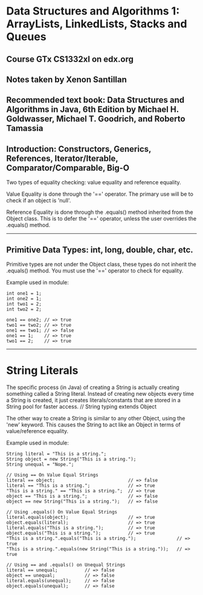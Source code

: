 # Data Structures and Algorithms 1: ArrayLists, LinkedLists, Stacks and Queues
## Course GTx CS1332xl on edx.org 
## Notes taken by Xenon Santillan

Recommended text book: Data Structures and Algorithms in Java, 6th Edition by Michael H. Goldwasser, Michael T. Goodrich, and Roberto Tamassia
-----
## Introduction: Constructors, Generics, References, Iterator/Iterable, Comparator/Comparable, Big-O

Two types of equality checking: value equality and reference equality.

Value Equality is done through the '==' operator. The primary use will be to check if an object is 'null'.

Reference Equality is done through the .equals() method inherited from the Object class. This is to defer the '==' operator, unless the user overrides the .equals() method.

-----
## Primitive Data Types: int, long, double, char, etc.

Primitive types are not under the Object class, these types do not inherit the .equals() method. You must use the '==' operator to check for equality.

Example used in module:
```
int one1 = 1;
int one2 = 1;
int two1 = 2;
int two2 = 2;

one1 == one2; // => true
two1 == two2; // => true
one1 == two1; // => false
one1 == 1;    // => true
two1 == 2;    // => true
```

-----
# String Literals

The specific process (in Java) of creating a String is actually creating something called a String literal. Instead of creating new objects every time a String is created, it just creates literals/constants that are stored in a String pool for faster access. 
// String typing extends Object

The other way to create a String is similar to any other Object, using the 'new' keyword. This causes the String to act like an Object in terms of value/reference equality.

Example used in module:
```
String literal = "This is a string.";
String object = new String("This is a string.");
String unequal = "Nope.";

// Using == On Value Equal Strings
literal == object;                           // => false
literal == "This is a string.";              // => true
"This is a string." == "This is a string.";  // => true
object == "This is a string.";               // => false
object == new String("This is a string.");   // => false

// Using .equals() On Value Equal Strings
literal.equals(object);                      // => true
object.equals(literal);                      // => true
literal.equals("This is a string.");         // => true
object.equals("This is a string.");          // => true
"This is a string.".equals("This is a string.");               // => true
"This is a string.".equals(new String("This is a string."));   // => true

// Using == and .equals() on Unequal Strings
literal == unequal;          // => false
object == unequal;           // => false
literal.equals(unequal);     // => false
object.equals(unequal);      // => false
```